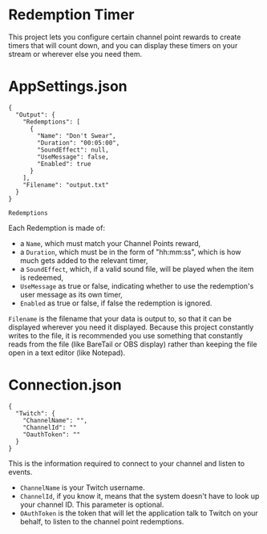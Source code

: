 # Redemption Timer
This project lets you configure certain channel point rewards to create timers that will count down, and you can display these timers on your stream or wherever else you need them.

# AppSettings.json
```
{
  "Output": {
    "Redemptions": [
      {
        "Name": "Don't Swear",
        "Duration": "00:05:00",
        "SoundEffect": null,
        "UseMessage": false,
        "Enabled": true
      }
    ],
    "Filename": "output.txt"
  }
}
```
`Redemptions`

Each Redemption is made of:
- a `Name`, which must match your Channel Points reward,
- a `Duration`, which must be in the form of "hh:mm:ss", which is how much gets added to the relevant timer,
- a `SoundEffect`, which, if a valid sound file, will be played when the item is redeemed,
- `UseMessage` as true or false, indicating whether to use the redemption's user message as its own timer,
- `Enabled` as true or false, if false the redemption is ignored.
 
`Filename` is the filename that your data is output to, so that it can be displayed wherever you need it displayed.  Because this project constantly writes to the file, it is recommended you use something that constantly reads from the file (like BareTail or OBS display) rather than keeping the file open in a text editor (like Notepad).

# Connection.json
```
{
  "Twitch": {
    "ChannelName": "",
    "ChannelId": ""
    "OauthToken": ""
  }
}
```

This is the information required to connect to your channel and listen to events.
- `ChannelName` is your Twitch username.
- `ChannelId`, if you know it, means that the system doesn't have to look up your channel ID.  This parameter is optional.
- `OAuthToken` is the token that will let the application talk to Twitch on your behalf, to listen to the channel point redemptions.

